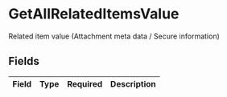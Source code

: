 # GetAllRelatedItemsValue

Related item value (Attachment meta data / Secure information)


## Fields

| Field       | Type        | Required    | Description |
| ----------- | ----------- | ----------- | ----------- |